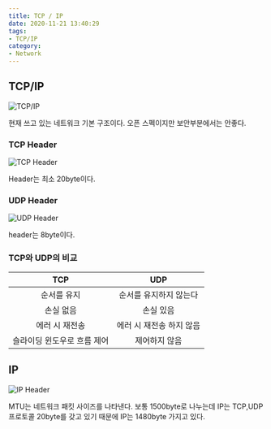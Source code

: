 ```yaml
---
title: TCP / IP
date: 2020-11-21 13:40:29
tags:
- TCP/IP
category:
- Network
---
```


## TCP/IP

![TCP/IP](/img/tcpip2.PNG)

현재 쓰고 있는 네트워크 기본 구조이다. 오픈 스펙이지만 보안부분에서는 안좋다.

### TCP Header

![TCP Header](/img/tcpheader2.PNG)

Header는 최소 20byte이다.

### UDP Header

![UDP Header](/img/udp.PNG)

header는 8byte이다.

### TCP와 UDP의 비교

|TCP|UDP|
|:---:|:---:|
|순서를 유지|순서를 유지하지 않는다|
|손실 없음|손실 있음|
|에러 시 재전송|에러 시 재전송 하지 않음|
|슬라이딩 윈도우로 흐름 제어| 제어하지 않음|

## IP

![IP Header](/img/ipheader.PNG)

MTU는 네트워크 패킷 사이즈를 나타낸다. 보통 1500byte로 나누는데 IP는 TCP,UDP프로토콜 20byte를 갖고 있기 때문에 IP는 1480byte 가지고 있다.




